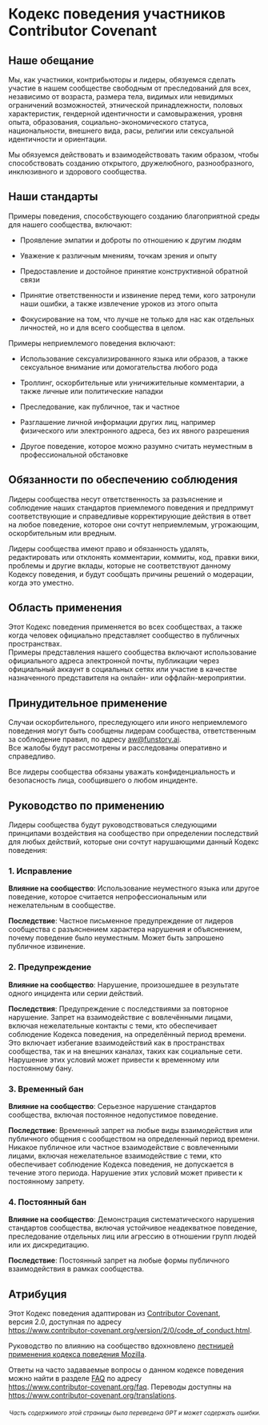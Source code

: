 # Кодекс поведения участников Contributor Covenant

## Наше обещание

Мы, как участники, контрибьюторы и лидеры, обязуемся сделать участие в нашем сообществе свободным от преследований для всех, независимо от возраста, размера тела, видимых или невидимых ограничений возможностей, этнической принадлежности, половых характеристик, гендерной идентичности и самовыражения, уровня опыта, образования, социально-экономического статуса, национальности, внешнего вида, расы, религии или сексуальной идентичности и ориентации.

Мы обязуемся действовать и взаимодействовать таким образом, чтобы способствовать созданию открытого, дружелюбного, разнообразного, инклюзивного и здорового сообщества.

## Наши стандарты

Примеры поведения, способствующего созданию благоприятной среды для нашего сообщества, включают:

* Проявление эмпатии и доброты по отношению к другим людям  
* Уважение к различным мнениям, точкам зрения и опыту  
* Предоставление и достойное принятие конструктивной обратной связи  
* Принятие ответственности и извинение перед теми, кого затронули наши ошибки, а также извлечение уроков из этого опыта

* Фокусирование на том, что лучше не только для нас как отдельных личностей, но и для всего сообщества в целом.

Примеры неприемлемого поведения включают:

* Использование сексуализированного языка или образов, а также сексуальное внимание или домогательства любого рода

* Троллинг, оскорбительные или уничижительные комментарии, а также личные или политические нападки  
* Преследование, как публичное, так и частное  
* Разглашение личной информации других лиц, например физического или электронного адреса, без их явного разрешения

* Другое поведение, которое можно разумно считать неуместным в профессиональной обстановке

## Обязанности по обеспечению соблюдения

Лидеры сообщества несут ответственность за разъяснение и соблюдение наших стандартов приемлемого поведения и предпримут соответствующие и справедливые корректирующие действия в ответ на любое поведение, которое они сочтут неприемлемым, угрожающим, оскорбительным или вредным.

Лидеры сообщества имеют право и обязанность удалять, редактировать или отклонять комментарии, коммиты, код, правки вики, проблемы и другие вклады, которые не соответствуют данному Кодексу поведения, и будут сообщать причины решений о модерации, когда это уместно.

## Область применения

Этот Кодекс поведения применяется во всех сообществах, а также когда человек официально представляет сообщество в публичных пространствах.  
Примеры представления нашего сообщества включают использование официального адреса электронной почты, публикации через официальный аккаунт в социальных сетях или участие в качестве назначенного представителя на онлайн- или оффлайн-мероприятии.

## Принудительное применение

Случаи оскорбительного, преследующего или иного неприемлемого поведения могут быть сообщены лидерам сообщества, ответственным за соблюдение правил, по адресу aw@funstory.ai.  
Все жалобы будут рассмотрены и расследованы оперативно и справедливо.  

Все лидеры сообщества обязаны уважать конфиденциальность и безопасность лица, сообщившего о любом инциденте.

## Руководство по применению

Лидеры сообщества будут руководствоваться следующими принципами воздействия на сообщество при определении последствий для любых действий, которые они сочтут нарушающими данный Кодекс поведения:

### 1. Исправление

**Влияние на сообщество**: Использование неуместного языка или другое поведение, которое считается непрофессиональным или нежелательным в сообществе.

**Последствие**: Частное письменное предупреждение от лидеров сообщества с разъяснением характера нарушения и объяснением, почему поведение было неуместным. Может быть запрошено публичное извинение.

### 2. Предупреждение

**Влияние на сообщество**: Нарушение, произошедшее в результате одного инцидента или серии действий.

**Последствия**: Предупреждение с последствиями за повторное нарушение. Запрет на взаимодействие с вовлечёнными лицами, включая нежелательные контакты с теми, кто обеспечивает соблюдение Кодекса поведения, на определённый период времени. Это включает избегание взаимодействий как в пространствах сообщества, так и на внешних каналах, таких как социальные сети. Нарушение этих условий может привести к временному или постоянному бану.

### 3. Временный бан

**Влияние на сообщество**: Серьезное нарушение стандартов сообщества, включая постоянное недопустимое поведение.

**Последствие**: Временный запрет на любые виды взаимодействия или публичного общения с сообществом на определенный период времени. Никакое публичное или частное взаимодействие с вовлеченными лицами, включая нежелательное взаимодействие с теми, кто обеспечивает соблюдение Кодекса поведения, не допускается в течение этого периода. Нарушение этих условий может привести к постоянному запрету.

### 4. Постоянный бан

**Влияние на сообщество**: Демонстрация систематического нарушения стандартов сообщества, включая устойчивое неадекватное поведение, преследование отдельных лиц или агрессию в отношении групп людей или их дискредитацию.

**Последствие**: Постоянный запрет на любые формы публичного взаимодействия в рамках сообщества.

## Атрибуция

Этот Кодекс поведения адаптирован из [Contributor Covenant][homepage],  
версия 2.0, доступная по адресу  
https://www.contributor-covenant.org/version/2/0/code_of_conduct.html.  

Руководство по влиянию на сообщество вдохновлено [лестницей применения кодекса поведения Mozilla](https://github.com/mozilla/diversity).  

[homepage]: https://www.contributor-covenant.org  

Ответы на часто задаваемые вопросы о данном кодексе поведения можно найти в разделе [FAQ](#Часто-задаваемые-вопросы) по адресу  
https://www.contributor-covenant.org/faq. Переводы доступны на  
https://www.contributor-covenant.org/translations.

<div align="right"> 
<h6><small>Часть содержимого этой страницы была переведена GPT и может содержать ошибки.</small></h6>